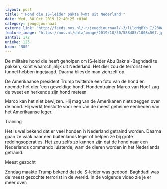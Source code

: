 ```yaml
---
layout: post
title: "'Hond die IS-leider pakte komt uit Nederland'"
date: Wed, 30 Oct 2019 12:40:25 +0100
category: jeugdjournaal
externe_link: "http://feeds.nos.nl/~r/jeugdjournaal/~3/lLlqMgBYb_I/2308310"
feature_image: "https://nos.nl/data/image/2019/10/30/588485/1008x567.jpg"
aantal: 172
unieke: 123
bron: "NOS"
---
```


<p>De militaire hond die heeft geholpen om IS-leider Abu Bakr al-Baghdadi te pakken, komt waarschijnlijk uit Nederland. Het dier zou de terrorist een tunnel hebben ingejaagd. Daarna blies de man zichzelf op.</p>
<p>De Amerikaanse president Trump twitterde een foto van de hond en noemde het dier 'een geweldige hond'. Hondentrainer Marco van Hoof zag de tweet en herkende zijn hond meteen.</p>
<p>Marco kan het niet bewijzen. Hij mag van de Amerikanen niets zeggen over de hond. Hij werkt tenslotte voor een van de meest geheime eenheden van het Amerikaanse leger.</p>
<p>Training</p>
<p>Het is wel bekend dat er veel honden in Nederland getraind worden. Daarna gaan ze vaak naar een buitenlands leger of helpen ze bij grote reddingsoperaties. Het zou zelfs zo kunnen zijn dat de hond naar een Nederlands commando luisterde, want de dieren worden in het Nederlands getraind.</p>
<p>Meest gezocht</p>
<p>Zondag maakte Trump bekend dat de IS-leider was gedood. Baghdadi was de meest gezochte terrorist in de wereld. In de volgende video zie je er meer over:</p><img src="http://feeds.feedburner.com/~r/jeugdjournaal/~4/lLlqMgBYb_I" height="1" width="1" alt=""/>
